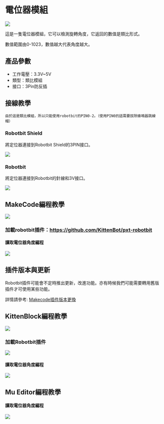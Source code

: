 # 電位器模組

![](./images/poten2.png)

這是一隻電位器模組，它可以檢測旋轉角度，它返回的數值是類比形式。

數值範圍由0-1023，數值越大代表角度越大。

## 產品參數

- 工作電壓：3.3V~5V
- 類型：類比模組
- 接口：3Pin防反插

## 接線教學

    由於這是類比模組，所以只能使用robotbit的PIN0-2。（使用PIN0的話需要拔除蜂鳴器跳線帽）

### Robotbit Shield

將定位器連接到Robotbit Shield的3PIN接口。

![](./images/poten_wire2.png)

### Robotbit

將定位器連接到Robotbit的針線和3V接口。

![](./images/poten_wire1.png)

## MakeCode編程教學

![](./PWmodules/images/mcbanner.png)

### 加載robotbit插件：https://github.com/KittenBot/pxt-robotbit

#### 讀取電位器角度編程

![](./images/poten_code.png)

## 插件版本與更新

Robotbit插件可能會不定時推出更新，改進功能。亦有時候我們可能需要轉用舊版插件才可使用某些功能。

詳情請參考: [Makecode插件版本更換](../../Makecode/makecode_extensionUpdate)


## KittenBlock編程教學

![](./PWmodules/images/kbbanner.png)

### 加載Robotbit插件

![](./images/addRB.png)

#### 讀取電位器角度編程

![](./images/poten_codekb.png)

## Mu Editor編程教學

#### 讀取電位器角度編程

![](./images/poten_codemu.png)